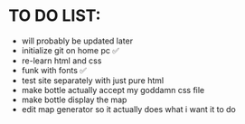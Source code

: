 # TO DO LIST:
- will probably be updated later
- initialize git on home pc ✅
- re-learn html and css
- funk with fonts ✅
- test site separately with just pure html
- make bottle actually accept my goddamn css file
- make bottle display the map
- edit map generator so it actually does what i want it to do